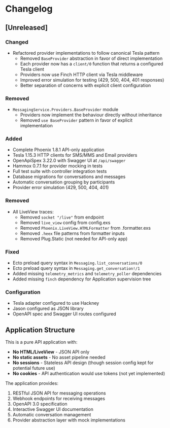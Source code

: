 # Changelog

## [Unreleased]

### Changed
- Refactored provider implementations to follow canonical Tesla pattern
  - Removed `BaseProvider` abstraction in favor of direct implementation
  - Each provider now has a `client/0` function that returns a configured Tesla client
  - Providers now use Finch HTTP client via Tesla middleware
  - Improved error simulation for testing (429, 500, 404, 401 responses)
  - Better separation of concerns with explicit client configuration

### Removed
- `MessagingService.Providers.BaseProvider` module
  - Providers now implement the behaviour directly without inheritance
  - Removed `use BaseProvider` pattern in favor of explicit implementation

### Added
- Complete Phoenix 1.8.1 API-only application
- Tesla 1.15.3 HTTP clients for SMS/MMS and Email providers
- OpenApiSpex 3.22.0 with Swagger UI at `/api/swagger`
- Hammox 0.7.1 for provider mocking in tests
- Full test suite with controller integration tests
- Database migrations for conversations and messages
- Automatic conversation grouping by participants
- Provider error simulation (429, 500, 404, 401)

### Removed
- All LiveView traces:
  - Removed `socket "/live"` from endpoint
  - Removed `live_view` config from config.exs
  - Removed `Phoenix.LiveView.HTMLFormatter` from .formatter.exs
  - Removed `.heex` file patterns from formatter inputs
  - Removed Plug.Static (not needed for API-only app)

### Fixed
- Ecto preload query syntax in `Messaging.list_conversations/0`
- Ecto preload query syntax in `Messaging.get_conversation!/1`
- Added missing `telemetry_metrics` and `telemetry_poller` dependencies
- Added missing `finch` dependency for Application supervision tree

### Configuration
- Tesla adapter configured to use Hackney
- Jason configured as JSON library
- OpenAPI spec and Swagger UI routes configured

## Application Structure

This is a pure API application with:
- **No HTML/LiveView** - JSON API only
- **No static assets** - No asset pipeline needed
- **No sessions** - Stateless API design (though session config kept for potential future use)
- **No cookies** - API authentication would use tokens (not yet implemented)

The application provides:
1. RESTful JSON API for messaging operations
2. Webhook endpoints for receiving messages
3. OpenAPI 3.0 specification
4. Interactive Swagger UI documentation
5. Automatic conversation management
6. Provider abstraction layer with mock implementations
